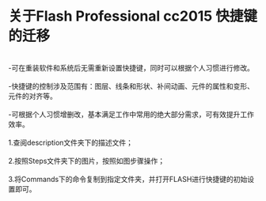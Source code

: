 # 关于Flash Professional cc2015 快捷键的迁移
 <br/>
-可在重装软件和系统后无需重新设置快捷键，同时可以根据个人习惯进行修改。
<br/> <br/>
-快捷键的控制涉及范围有：图层、线条和形状、补间动画、元件的属性和变形、元件的对齐等。
 <br/> <br/>
-可根据个人习惯增删改，基本满足工作中常用的绝大部分需求，可有效提升工作效率。
<br/><br/>
1.查阅description文件夹下的描述文件；
<br/><br/>
2.按照Steps文件夹下的图片，按照如图步骤操作；
<br/><br/>
3.将Commands下的命令复制到指定文件夹，并打开FLASH进行快捷键的初始设置即可。
